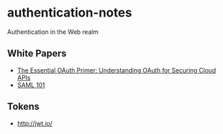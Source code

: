 # authentication-notes

Authentication in the Web realm

## White Papers

- [The Essential OAuth Primer: Understanding OAuth for Securing Cloud APIs][pingidentity-primer]
- [SAML 101](https://www.pingidentity.com/en/resources/white-papers/saml-101.html)

[pingidentity-primer]: https://www.pingidentity.com/content/dam/pic/downloads/resources/white-papers/essential-oauth-primer-white-paper.pdf?id=b6322a80-f285-11e3-ac10-0800200c9a66

## Tokens

- http://jwt.io/
